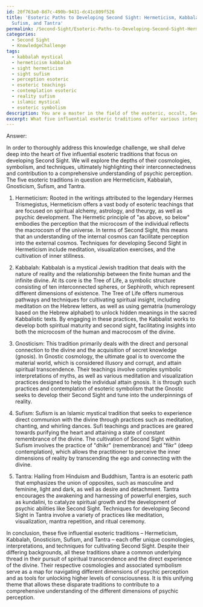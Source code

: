 ```yaml
---
id: 20f763a0-8d7c-490b-9431-dc41c809f526
title: 'Esoteric Paths to Developing Second Sight: Hermeticism, Kabbalah, Gnosticism,
  Sufism, and Tantra'
permalink: /Second-Sight/Esoteric-Paths-to-Developing-Second-Sight-Hermeticism-Kabbalah-Gnosticism-Sufism-and-Tantra/
categories:
  - Second Sight
  - KnowledgeChallenge
tags:
  - kabbalah mystical
  - hermeticism kabbalah
  - sight hermeticism
  - sight sufism
  - perception esoteric
  - esoteric teachings
  - contemplation esoteric
  - reality sufism
  - islamic mystical
  - esoteric symbolism
description: You are a master in the field of the esoteric, occult, Second Sight and Education. You are a writer of tests, challenges, textbooks and deep knowledge on Second Sight for initiates and students to gain deep insights and understanding from. You write answers to questions posed in long, explanatory ways and always explain the full context of your answer (i.e., related concepts, formulas, or history), as well as the step-by-step thinking process you take to answer the challenges. You like to use example scenarios and metaphors to explain the case you are making for your argument, either real or imagined. Summarize the key themes, ideas, and conclusions at the end.
excerpt: What five influential esoteric traditions offer various interpretations and techniques for developing Second Sight, and how do their respective cosmologies and associated symbolism intertwine with one another to create a comprehensive understanding of the different dimensions of psychic perception?
---
```

Answer:

In order to thoroughly address this knowledge challenge, we shall delve deep into the heart of five influential esoteric traditions that focus on developing Second Sight. We will explore the depths of their cosmologies, symbolism, and techniques, ultimately highlighting their interconnectedness and contribution to a comprehensive understanding of psychic perception. The five esoteric traditions in question are Hermeticism, Kabbalah, Gnosticism, Sufism, and Tantra.

1. Hermeticism:
Rooted in the writings attributed to the legendary Hermes Trismegistus, Hermeticism offers a vast body of esoteric teachings that are focused on spiritual alchemy, astrology, and theurgy, as well as psychic development. The Hermetic principle of "as above, so below" embodies the perception that the microcosm of the individual reflects the macrocosm of the universe. In terms of Second Sight, this means that an understanding of the internal cosmos can facilitate perception into the external cosmos. Techniques for developing Second Sight in Hermeticism include meditation, visualization exercises, and the cultivation of inner stillness.

2. Kabbalah:
Kabbalah is a mystical Jewish tradition that deals with the nature of reality and the relationship between the finite human and the infinite divine. At its core is the Tree of Life, a symbolic structure consisting of ten interconnected spheres, or Sephiroth, which represent different dimensions of existence. The Tree of Life offers numerous pathways and techniques for cultivating spiritual insight, including meditation on the Hebrew letters, as well as using gematria (numerology based on the Hebrew alphabet) to unlock hidden meanings in the sacred Kabbalistic texts. By engaging in these practices, the Kabbalist works to develop both spiritual maturity and second sight, facilitating insights into both the microcosm of the human and macrocosm of the divine.

3. Gnosticism:
This tradition primarily deals with the direct and personal connection to the divine and the acquisition of secret knowledge (gnosis). In Gnostic cosmology, the ultimate goal is to overcome the material world, which is considered illusory and corrupt, and attain spiritual transcendence. Their teachings involve complex symbolic interpretations of myths, as well as various meditation and visualization practices designed to help the individual attain gnosis. It is through such practices and contemplation of esoteric symbolism that the Gnostic seeks to develop their Second Sight and tune into the underpinnings of reality.

4. Sufism:
Sufism is an Islamic mystical tradition that seeks to experience direct communion with the divine through practices such as meditation, chanting, and whirling dances. Sufi teachings and practices are geared towards purifying the heart and attaining a state of constant remembrance of the divine. The cultivation of Second Sight within Sufism involves the practice of "dhikr" (remembrance) and "fikr" (deep contemplation), which allows the practitioner to perceive the inner dimensions of reality by transcending the ego and connecting with the divine.

5. Tantra:
Hailing from Hinduism and Buddhism, Tantra is an esoteric path that emphasizes the union of opposites, such as masculine and feminine, light and dark, as well as desire and detachment. Tantra encourages the awakening and harnessing of powerful energies, such as kundalini, to catalyze spiritual growth and the development of psychic abilities like Second Sight. Techniques for developing Second Sight in Tantra involve a variety of practices like meditation, visualization, mantra repetition, and ritual ceremony.

In conclusion, these five influential esoteric traditions – Hermeticism, Kabbalah, Gnosticism, Sufism, and Tantra – each offer unique cosmologies, interpretations, and techniques for cultivating Second Sight. Despite their differing backgrounds, all these traditions share a common underlying thread in their pursuit of spiritual transcendence and the direct experience of the divine. Their respective cosmologies and associated symbolism serve as a map for navigating different dimensions of psychic perception and as tools for unlocking higher levels of consciousness. It is this unifying theme that allows these disparate traditions to contribute to a comprehensive understanding of the different dimensions of psychic perception.
